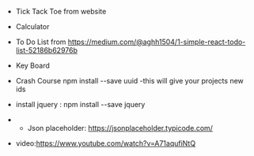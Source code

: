 * Tick Tack Toe from website
* Calculator
* To Do List from https://medium.com/@aghh1504/1-simple-react-todo-list-52186b62976b
* Key Board

* Crash Course
npm install --save uuid
 -this will give your projects new ids
 * install jquery : npm install --save jquery
 * * Json placeholder: https://jsonplaceholder.typicode.com/

 * video:https://www.youtube.com/watch?v=A71aqufiNtQ